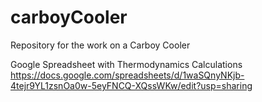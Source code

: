 # carboyCooler
Repository for the work on a Carboy Cooler

Google Spreadsheet with Thermodynamics Calculations
https://docs.google.com/spreadsheets/d/1waSQnyNKjb-4tejr9YL1zsnOa0w-5eyFNCQ-XQssWKw/edit?usp=sharing

